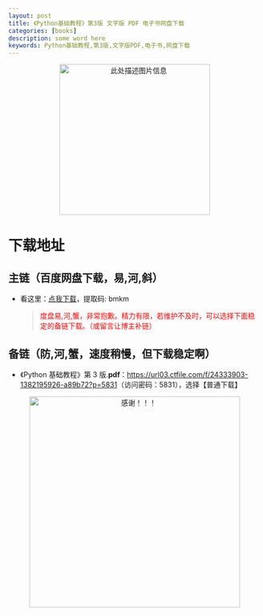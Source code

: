 ```yaml
---
layout: post
title: 《Python基础教程》第3版 文字版 PDF 电子书网盘下载
categories: [books]
description: some word here
keywords: Python基础教程,第3版,文字版PDF,电子书,网盘下载
---
```


<div align="center"><img src="https://pic.imgdb.cn/item/67063a92d29ded1a8c808d6f.png" alt="此处描述图片信息" width="300px" height="auto"></div>

# 下载地址

## 主链（百度网盘下载，易,河,斜）

- 看这里：[点我下载](https://pan.baidu.com/s/1iMXUbSbtZQZjDcqDmnWUyw?pwd=bmkm)，提取码: bmkm

  > <p style="color:red" >度盘易,河,蟹，非常抱歉。精力有限，若维护不及时，可以选择下面稳定的备链下载。（或留言让博主补链）</p>

## 备链（防,河,蟹，速度稍慢，但下载稳定啊）

- 《Python 基础教程》第 3 版.**pdf**：<https://url03.ctfile.com/f/24333903-1382195926-a89b72?p=5831>（访问密码：5831），选择【普通下载】

<div align="center"><img src="https://pic.imgdb.cn/item/6707df6bd29ded1a8ce37031.gif" alt="感谢！！！" width="420px" height="auto"/></div>
